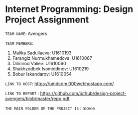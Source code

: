 # Internet Programming: Design Project Assignment

`TEAM NAME`: Avengers

`TEAM MEMBERS`:
1) Malika Sadullaeva: U1610193
2) Farangiz Nurmukhamedova: U1610067
3) Dilmirod Valiev: U1610060
4) Shakhzodbek Isomiddinov: U1610219
5) Bobur Iskandarov: U1610054

`LINK TO HOST`: https://umdcom.000webhostapp.com/

`LINK TO REPORT` : https://github.com/iuthub/design-project-avengers/blob/master/repo.pdf

`THE MAIN FOLDER OF THE PROJECT IS` : movie
